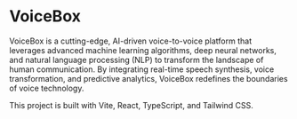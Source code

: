 # VoiceBox

VoiceBox is a cutting-edge, AI-driven voice-to-voice platform that leverages advanced machine learning algorithms, deep neural networks, and natural language processing (NLP) to transform the landscape of human communication. By integrating real-time speech synthesis, voice transformation, and predictive analytics, VoiceBox redefines the boundaries of voice technology.

This project is built with Vite, React, TypeScript, and Tailwind CSS.